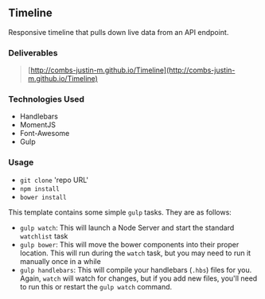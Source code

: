 ## Timeline

Responsive timeline that pulls down live data from an API endpoint.

### Deliverables

> [http://combs-justin-m.github.io/Timeline](http://combs-justin-m.github.io/Timeline)

### Technologies Used

- Handlebars
- MomentJS
- Font-Awesome
- Gulp


### Usage

- `git clone` 'repo URL'
- `npm install`
- `bower install`

This template contains some simple `gulp` tasks. They are as follows:

- `gulp watch`: This will launch a Node Server and start the standard `watchlist` task
- `gulp bower`: This will move the bower components into their proper location. This will run during the `watch` task, but you may need to run it manually once in a while
- `gulp handlebars`: This will compile your handlebars (`.hbs`) files for you. Again, `watch` will watch for changes, but if you add new files, you'll need to run this or restart the `gulp watch` command.
